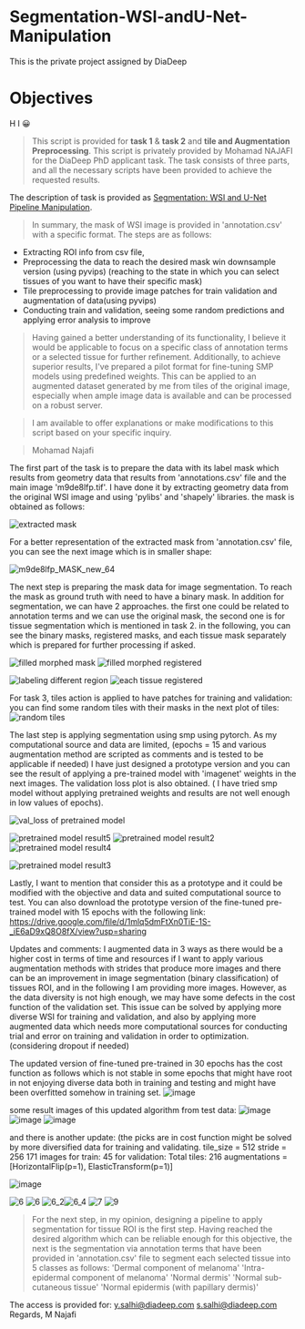 # Segmentation-WSI-andU-Net-Manipulation
This is the private project assigned by DiaDeep

# Objectives

H I 😀

>This script is provided for **task 1** & **task 2** and **tile and Augmentation Preprocessing**.
>This script is privately provided by Mohamad NAJAFI for the DiaDeep PhD applicant task. The task consists of three parts, and all the necessary scripts have been provided to achieve the requested results.
>
The description of task is provided as [Segmentation: WSI and U-Net Pipeline Manipulation](https://informationsharing.notion.siteSegmentation-WSI-and-U-Net-Pipeline-Manipulation-82a91afd8c24478f8be89c61bd04ba85).

> In summary, the mask of WSI image is provided in 'annotation.csv' with a specific format. The steps are as follows:
- Extracting ROI info from csv file, 
- Preprocessing the data to reach the desired mask win downsample version (using pyvips) (reaching to the state in which you can select tissues of you want to have their specific mask)
- Tile preprocessing to provide image patches for train validation and augmentation of data(using pyvips)
- Conducting train and validation, seeing some random predictions and applying error analysis to improve 
  


> Having gained a better understanding of its functionality, I believe it would be applicable to focus on a specific class of annotation terms or a selected tissue for further refinement. Additionally, to achieve superior results, I've prepared a pilot format for fine-tuning SMP models using predefined weights. This can be applied to an augmented dataset generated by me from tiles of the original image, especially when ample image data is available and can be processed on a robust server.


> I am available to offer explanations or make modifications to this script based on your specific inquiry.

> Mohamad Najafi


The first part of the task is to prepare the data with its label mask which results from geometry data that results from 'annotations.csv' file and the main image 'm9de8lfp.tif'. I have done it by extracting geometry data from the original WSI image and using 'pylibs' and 'shapely' libraries.
the mask is obtained as follows:

![extracted mask](https://github.com/Moh-najafi/Segmentation-WSI-andU-Net-Manipulation/assets/93668623/83cab7a4-c2d8-4656-af99-2932ad1dff1d)

For a better representation of the extracted mask from 'annotation.csv' file, you can see the next image which is in smaller shape:

![m9de8lfp_MASK_new_64](https://github.com/Moh-najafi/Segmentation-WSI-andU-Net-Manipulation/assets/93668623/3a0568b0-d24c-47f7-a804-d31da6a69bd7)


The next step is preparing the mask data for image segmentation. To reach the mask as ground truth with need to have a binary mask. In addition for segmentation, we can have 2 approaches. the first one could be related to annotation terms and we can use the original mask, the second one is for tissue segmentation which is mentioned in task 2.
in the following, you can see the binary masks, registered masks, and each tissue mask separately which is prepared for further processing if asked.

![filled morphed mask](https://github.com/Moh-najafi/Segmentation-WSI-andU-Net-Manipulation/assets/93668623/253439e2-3b1f-45a1-97ad-57af9ffe890f)
![filled morphed registered](https://github.com/Moh-najafi/Segmentation-WSI-andU-Net-Manipulation/assets/93668623/92d6e580-676d-43c0-81af-466f87e41567)

![labeling different region](https://github.com/Moh-najafi/Segmentation-WSI-andU-Net-Manipulation/assets/93668623/5361a534-81cf-4071-8d88-dffacabb963b)
![each tissue registered](https://github.com/Moh-najafi/Segmentation-WSI-andU-Net-Manipulation/assets/93668623/2368114d-46f3-4211-aa13-aa73e84b30ba)


For task 3, tiles action is applied to have patches for training and validation: you can find some random tiles with their masks in the next plot of tiles:
![random tiles](https://github.com/Moh-najafi/Segmentation-WSI-andU-Net-Manipulation/assets/93668623/27d9aa9e-acf6-419f-a089-14178f702226)

The last step is applying segmentation using smp using pytorch. As my computational source and data are limited, (epochs = 15 and various augmentation method are scripted as comments and is tested to be applicable if needed) I have just designed a prototype version and you can see the result of applying a pre-trained model with 'imagenet' weights in the next images. The validation loss plot is also obtained. ( I have tried smp model without applying pretrained weights and results are not well enough in low values of epochs). 

![val_loss of pretrained model](https://github.com/Moh-najafi/Segmentation-WSI-andU-Net-Manipulation/assets/93668623/59aea6a2-abc4-42cb-ae77-989d99424b68)

![pretrained model result5](https://github.com/Moh-najafi/Segmentation-WSI-andU-Net-Manipulation/assets/93668623/d4d54e53-2b54-434b-a494-c34adfcc2923)
![pretrained model result2](https://github.com/Moh-najafi/Segmentation-WSI-andU-Net-Manipulation/assets/93668623/cbd271f1-d93a-4a67-a09d-23f633a13c49)
![pretrained model result4](https://github.com/Moh-najafi/Segmentation-WSI-andU-Net-Manipulation/assets/93668623/e0970604-1f3f-4d16-b508-d96e98c9ecfc)

![pretrained model result3](https://github.com/Moh-najafi/Segmentation-WSI-andU-Net-Manipulation/assets/93668623/e5297a98-9083-4132-97f6-b88dd0c9f91b)


Lastly, I want to mention that consider this as a prototype and it could be modified with the objective and data and suited computational source to test.
You can also download the prototype version of the fine-tuned pre-trained model with 15 epochs with the following link:
https://drive.google.com/file/d/1mlq5dmFtXn0TiE-1S-_iE6aD9xQ8O8fX/view?usp=sharing

Updates and comments:
I augmented data in 3 ways as there would be a higher cost in terms of time and resources if I want to apply various augmentation methods with strides that produce more images and there can be an improvement in image segmentation (binary classification) of tissues ROI, and in the following I am providing more images. However, as the data diversity is not high enough, we may have some defects in the cost function of the validation set. This issue can be solved by applying more diverse WSI for training and validation, and also by applying more augmented data which needs more computational sources for conducting trial and error on training and validation in order to optimization. (considering dropout if needed)

The updated version of fine-tuned pre-trained in 30 epochs has the cost function as follows which is not stable in some epochs that might have root in not enjoying diverse data both in training and testing and might have been overfitted somehow in training set.
![image](https://github.com/Moh-najafi/Segmentation-WSI-andU-Net-Manipulation/assets/93668623/3bc5da16-b7b8-43e9-905a-b87e797f9b77)

some result images of this updated algorithm from test data:
![image](https://github.com/Moh-najafi/Segmentation-WSI-andU-Net-Manipulation/assets/93668623/b6fff04d-8260-47e4-96d7-8c256bcc224c)
![image](https://github.com/Moh-najafi/Segmentation-WSI-andU-Net-Manipulation/assets/93668623/f4e6073a-8ef9-44bc-8292-82fd79568618)
![image](https://github.com/Moh-najafi/Segmentation-WSI-andU-Net-Manipulation/assets/93668623/d8531480-ea0e-429f-976f-2b403cca04ca)

and there is another update: (the picks are in cost function might be solved by more diversified data for training and validating.
tile_size = 512
stride = 256
171 images for train:
45 for validation:
Total tiles: 216 
augmentations = [HorizontalFlip(p=1), ElasticTransform(p=1)]

![image](https://github.com/Moh-najafi/Segmentation-WSI-andU-Net-Manipulation/assets/93668623/53718643-943d-48a5-bf07-c9243af91a8d)


![6](https://github.com/Moh-najafi/Segmentation-WSI-andU-Net-Manipulation/assets/93668623/83d5aef6-3eb0-445d-ba4d-ce1700ea0006)
![6](https://github.com/Moh-najafi/Segmentation-WSI-andU-Net-Manipulation/assets/93668623/c1136b29-92c8-4740-9658-3940e7edb956)
![6_2](https://github.com/Moh-najafi/Segmentation-WSI-andU-Net-Manipulation/assets/93668623/84872461-e16d-42c2-bf5f-4c95faa95af8)![6_4](https://github.com/Moh-najafi/Segmentation-WSI-andU-Net-Manipulation/assets/93668623/1a870251-3c4d-471d-a02e-c303bf077627)
![7](https://github.com/Moh-najafi/Segmentation-WSI-andU-Net-Manipulation/assets/93668623/2f9dd993-60d8-432e-9ec1-a943821f59f6)
![9](https://github.com/Moh-najafi/Segmentation-WSI-andU-Net-Manipulation/assets/93668623/3085aa79-134d-43dc-99bb-34dcd3dc6154)





> For the next step, in my opinion, designing a pipeline to apply segmentation for tissue ROI is the first step. Having reached the  desired algorithm which can be reliable enough for this objective, the next is the segmentation via annotation terms that have been provided in 'annotation.csv' file to segment each selected tissue into 5 classes as follows:
    'Dermal component of melanoma'
    'Intra-epidermal component of melanoma'
    'Normal dermis'
    'Normal sub-cutaneous tissue'
    'Normal epidermis (with papillary dermis)'


 
The access is provided for:
y.salhi@diadeep.com
s.salhi@diadeep.com
Regards,
M Najafi


